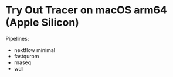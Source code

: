 # Try Out Tracer on macOS arm64 (Apple Silicon)

Pipelines:

- nextflow minimal
- fastqurom
- rnaseq
- wdl
